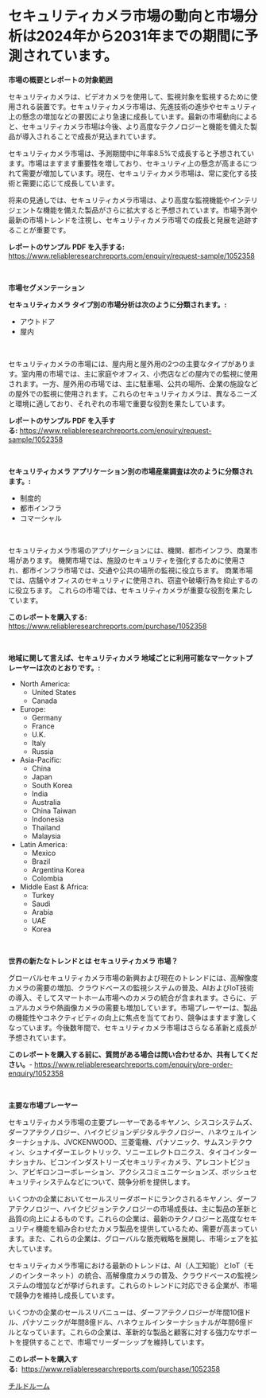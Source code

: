 <p><h1>セキュリティカメラ市場の動向と市場分析は2024年から2031年までの期間に予測されています。</h1></p><p><strong>市場の概要とレポートの対象範囲</strong></p>
<p><p>セキュリティカメラは、ビデオカメラを使用して、監視対象を監視するために使用される装置です。セキュリティカメラ市場は、先進技術の進歩やセキュリティ上の懸念の増加などの要因により急速に成長しています。最新の市場動向によると、セキュリティカメラ市場は今後、より高度なテクノロジーと機能を備えた製品が導入されることで成長が見込まれています。</p><p>セキュリティカメラ市場は、予測期間中に年率8.5%で成長すると予想されています。市場はますます重要性を増しており、セキュリティ上の懸念が高まるにつれて需要が増加しています。現在、セキュリティカメラ市場は、常に変化する技術と需要に応じて成長しています。</p><p>将来の見通しでは、セキュリティカメラ市場は、より高度な監視機能やインテリジェントな機能を備えた製品がさらに拡大すると予想されています。市場予測や最新の市場トレンドを注視し、セキュリティカメラ市場での成長と発展を追跡することが重要です。</p></p>
<p><strong>レポートのサンプル PDF を入手する:</strong> <a href="https://www.reliableresearchreports.com/enquiry/request-sample/1052358">https://www.reliableresearchreports.com/enquiry/request-sample/1052358</a></p>
<p>&nbsp;</p>
<p><strong>市場セグメンテーション</strong></p>
<p><strong>セキュリティカメラ タイプ別の市場分析は次のように分類されます。:</strong></p>
<p><ul><li>アウトドア</li><li>屋内</li></ul></p>
<p>&nbsp;</p>
<p><p>セキュリティカメラの市場には、屋内用と屋外用の2つの主要なタイプがあります。室内用の市場では、主に家庭やオフィス、小売店などの屋内での監視に使用されます。一方、屋外用の市場では、主に駐車場、公共の場所、企業の施設などの屋外での監視に使用されます。これらのセキュリティカメラは、異なるニーズと環境に適しており、それぞれの市場で重要な役割を果たしています。</p></p>
<p><strong>レポートのサンプル PDF を入手する:</strong>&nbsp;<a href="https://www.reliableresearchreports.com/enquiry/request-sample/1052358">https://www.reliableresearchreports.com/enquiry/request-sample/1052358</a></p>
<p>&nbsp;</p>
<p><strong> セキュリティカメラ アプリケーション別の市場産業調査は次のように分類されます。:</strong></p>
<p><ul><li>制度的</li><li>都市インフラ</li><li>コマーシャル</li></ul></p>
<p>&nbsp;</p>
<p><p>セキュリティカメラ市場のアプリケーションには、機関、都市インフラ、商業市場があります。 機関市場では、施設のセキュリティを強化するために使用され、都市インフラ市場では、交通や公共の場所の監視に役立ちます。 商業市場では、店舗やオフィスのセキュリティに使用され、窃盗や破壊行為を抑止するのに役立ちます。 これらの市場では、セキュリティカメラが重要な役割を果たしています。</p></p>
<p><strong>このレポートを購入する:</strong>&nbsp; <a href="https://www.reliableresearchreports.com/purchase/1052358">https://www.reliableresearchreports.com/purchase/1052358</a></p>
<p>&nbsp;</p>
<p><strong>地域に関して言えば、セキュリティカメラ 地域ごとに利用可能なマーケットプレーヤーは次のとおりです。:</strong></p>
<p><ul>
    <li>
        North America:
        <ul>
            <li>United States</li>
            <li>Canada</li>
        </ul>
    </li>
    <li>
        Europe:
        <ul>
            <li>Germany</li>
            <li>France</li>
            <li>U.K.</li>
            <li>Italy</li>
            <li>Russia</li>
        </ul>
    </li>
    <li>
        Asia-Pacific:
        <ul>
            <li>China</li>
            <li>Japan</li>
            <li>South Korea</li>
            <li>India</li>
            <li>Australia</li>
            <li>China Taiwan</li>
            <li>Indonesia</li>
            <li>Thailand</li>
            <li>Malaysia</li>
        </ul>
    </li>
    <li>
        Latin America:
        <ul>
            <li>Mexico</li>
            <li>Brazil</li>
            <li>Argentina Korea</li>
            <li>Colombia</li>
        </ul>
    </li>
    <li>
        Middle East & Africa:
        <ul>
            <li>Turkey</li>
            <li>Saudi</li>
            <li>Arabia</li>
            <li>UAE</li>
            <li>Korea</li>
        </ul>
    </li>
    </ul></p>
<p>&nbsp;</p>
<p><strong>世界の新たなトレンドとは セキュリティカメラ 市場？</strong></p>
<p><p>グローバルセキュリティカメラ市場の新興および現在のトレンドには、高解像度カメラの需要の増加、クラウドベースの監視システムの普及、AIおよびIoT技術の導入、そしてスマートホーム市場へのカメラの統合が含まれます。さらに、デュアルカメラや熱画像カメラの需要も増加しています。市場プレーヤーは、製品の機能性やコネクティビティの向上に焦点を当てており、競争はますます激しくなっています。今後数年間で、セキュリティカメラ市場はさらなる革新と成長が予想されています。</p></p>
<p><strong>このレポートを購入する前に、質問がある場合は問い合わせるか、共有してください。</strong>- <a href="https://www.reliableresearchreports.com/enquiry/pre-order-enquiry/1052358">https://www.reliableresearchreports.com/enquiry/pre-order-enquiry/1052358</a></p>
<p>&nbsp;</p>
<p><strong>主要な市場プレーヤー</strong></p>
<p><p>セキュリティカメラ市場の主要プレーヤーであるキヤノン、シスコシステムズ、ダーフアテクノロジー、ハイクビジョンデジタルテクノロジー、ハネウェルインターナショナル、JVCKENWOOD、三菱電機、パナソニック、サムスンテクウィン、シュナイダーエレクトリック、ソニーエレクトロニクス、タイコインターナショナル、ビコンインダストリーズセキュリティカメラ、アレコントビジョン、アビギロンコーポレーション、アクシスコミュニケーションズ、ボッシュセキュリティシステムなどについて、競争分析を提供します。</p><p>いくつかの企業においてセールスリーダボードにランクされるキヤノン、ダーフアテクノロジー、ハイクビジョンテクノロジーの市場成長は、主に製品の革新と品質の向上によるものです。これらの企業は、最新のテクノロジーと高度なセキュリティ機能を組み合わせたカメラ製品を提供しているため、需要が高まっています。また、これらの企業は、グローバルな販売戦略を展開し、市場シェアを拡大しています。</p><p>セキュリティカメラ市場における最新のトレンドは、AI（人工知能）とIoT（モノのインターネット）の統合、高解像度カメラの普及、クラウドベースの監視システムの増加などが挙げられます。これらのトレンドに対応できる企業が、市場で競争力を維持し成長しています。</p><p>いくつかの企業のセールスリバニューは、ダーフアテクノロジーが年間10億ドル、パナソニックが年間8億ドル、ハネウェルインターナショナルが年間6億ドルとなっています。これらの企業は、革新的な製品と顧客に対する強力なサポートを提供することで、市場でリーダーシップを維持しています。</p></p>
<p><strong>このレポートを購入する:</strong>&nbsp;&nbsp;<a href="https://www.reliableresearchreports.com/purchase/1052358">https://www.reliableresearchreports.com/purchase/1052358</a></p>
<p><p><a href="https://medium.com/@terrelliemann565620/%E5%86%B7%E8%94%B5%E5%BA%AB%E3%81%AE%E5%B8%82%E5%A0%B4%E3%81%AF-%E5%B8%82%E5%A0%B4%E3%82%B7%E3%82%A7%E3%82%A2-%E5%B8%82%E5%A0%B4%E3%83%88%E3%83%AC%E3%83%B3%E3%83%89-%E5%B8%82%E5%A0%B4%E6%88%90%E9%95%B7%E3%81%AB%E9%96%A2%E3%81%99%E3%82%8B%E6%83%85%E5%A0%B1%E3%82%92%E6%8F%90%E4%BE%9B%E3%81%97%E3%81%BE%E3%81%99-832d9f81ccb4">チルドルーム</a></p></p>